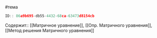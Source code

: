 #тема

```javascript
ID:: 86a9b695-db55-4432-68ca-63473d8154cb
```


Содержит:: 
[[Матричное уравнение]],
[[Опр. Матричного уравнения]],
[[Метод решения Матричного уравнения]]